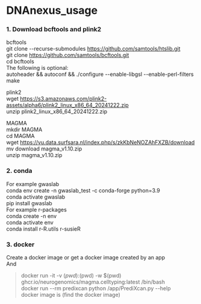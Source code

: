 # DNAnexus_usage
### 1. Download bcftools and plink2
bcftools <br>
git clone --recurse-submodules https://github.com/samtools/htslib.git <br>
git clone https://github.com/samtools/bcftools.git <br>
cd bcftools <br>
The following is optional: <br>
   autoheader && autoconf && ./configure --enable-libgsl --enable-perl-filters <br>
make <br>

plink2 <br>
wget https://s3.amazonaws.com/plink2-assets/alpha6/plink2_linux_x86_64_20241222.zip <br>
unzip plink2_linux_x86_64_20241222.zip <br>

MAGMA <br>
mkdir MAGMA <br>
cd MAGMA <br>
wget https://vu.data.surfsara.nl/index.php/s/zkKbNeNOZAhFXZB/download <br>
mv download magma_v1.10.zip <br>
unzip magma_v1.10.zip <br>

### 2. conda 
For example gwaslab <br>
conda env create -n gwaslab_test -c conda-forge python=3.9 <br>
conda activate gwaslab <br>
pip install gwaslab <br>
For example r-packages <br>
conda create -n env <br>
conda activate env <br>
conda install r-R.utils r-susieR <br>

### 3. docker
Create a docker image or get a docker image created by an app <br>
And <br>
> docker run -it -v $(pwd):$(pwd) -w $(pwd) ghcr.io/neurogenomics/magma.celltyping:latest /bin/bash <br>
> docker run --rm predixcan python /app/PrediXcan.py --help <br>
> docker image is (find the docker image) <br>
